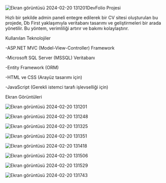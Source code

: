 ![Ekran görüntüsü 2024-02-20 131201](https://github.com/kaanos21/DevFolio/assets/132845815/a71a7390-730e-427c-b230-b3e9b552c84e)DevFolio Projesi

Hızlı bir şekilde admin paneli entegre edilerek bir CV sitesi oluşturulan bu projede, Db First yaklaşımıyla veritabanı tasarımı ve geliştirmeleri bir arada yönetilir. Bu yöntem, verimliliği artırır ve bakımı kolaylaştırır.

Kullanılan Teknolojiler

-ASP.NET MVC (Model-View-Controller) Framework

-Microsoft SQL Server (MSSQL) Veritabanı

-Entity Framework (ORM)

-HTML ve CSS (Arayüz tasarımı için)

-JavaScript (Gerekli istemci tarafı işlevselliği için)

Ekran Görüntüleri

![Ekran görüntüsü 2024-02-20 131201](https://github.com/kaanos21/DevFolio/assets/132845815/1a3e8bf7-13db-4376-9f00-3770a3d6c1b2)

![Ekran görüntüsü 2024-02-20 131248](https://github.com/kaanos21/DevFolio/assets/132845815/2e3638ec-ae56-4054-bcc8-88c61d2b118f)

![Ekran görüntüsü 2024-02-20 131325](https://github.com/kaanos21/DevFolio/assets/132845815/5c5208e4-2eb2-4b64-91c1-a86a32d46fce)

![Ekran görüntüsü 2024-02-20 131351](https://github.com/kaanos21/DevFolio/assets/132845815/ea26991b-43a8-4ed1-ba51-95c8a5d28902)

![Ekran görüntüsü 2024-02-20 131418](https://github.com/kaanos21/DevFolio/assets/132845815/c008ff2a-2c17-4693-8fb9-65dc66950a86)

![Ekran görüntüsü 2024-02-20 131506](https://github.com/kaanos21/DevFolio/assets/132845815/5f927ad4-c5d9-4326-a8f3-51a0ad682c16)

![Ekran görüntüsü 2024-02-20 131529](https://github.com/kaanos21/DevFolio/assets/132845815/72a17e3f-d8e5-4cb0-8ab6-4e5a38c66e91)

![Ekran görüntüsü 2024-02-20 131743](https://github.com/kaanos21/DevFolio/assets/132845815/3f2e1fa5-4546-4e72-9e61-15c9c13be98f)



